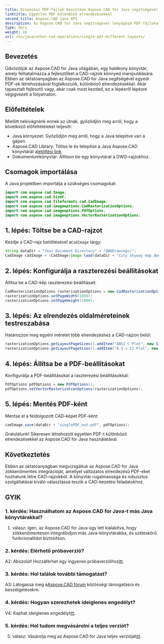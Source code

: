 ```yaml
---
title: Dinamikus PDF-fájlok készítése Aspose.CAD for Java segítségével
linktitle: Egyetlen PDF különböző elrendezésekkel
second_title: Aspose.CAD Java API
description: Az Aspose.CAD for Java segítségével lenyűgöző PDF-fájlokat hozhat létre változatos elrendezésekkel CAD-rajzokból. Egyszerű integráció és hatékony szolgáltatások a Java fejlesztők számára.
type: docs
weight: 16
url: /hu/java/other-cad-operations/single-pdf-different-layouts/
---
```

## Bevezetés

Üdvözöljük az Aspose.CAD for Java világában, egy hatékony könyvtár, amely felhatalmazza a fejlesztőket a CAD-rajzok könnyed manipulálására. Ebben az oktatóanyagban az Aspose.CAD for Java segítségével egyedi PDF-ek létrehozásával foglalkozunk, különböző elrendezésekkel. Akár tapasztalt fejlesztő vagy, akár csak most kezded, ez a lépésről lépésre végigvezeti a folyamaton.

## Előfeltételek

Mielőtt nekivágnánk ennek az útnak, győződjön meg arról, hogy a következő előfeltételeket teljesíti:
- Java környezet: Győződjön meg arról, hogy a Java telepítve van a gépen.
-  Aspose.CAD Library: Töltse le és telepítse a Java Aspose.CAD könyvtárát a[letöltési link](https://releases.aspose.com/cad/java/).
- Dokumentumkönyvtár: Állítson be egy könyvtárat a DWG-rajzokhoz.

## Csomagok importálása

A Java projektben importálja a szükséges csomagokat:

```java
import com.aspose.cad.Image;
import com.aspose.cad.SizeF;
import com.aspose.cad.fileformats.cad.CadImage;
import com.aspose.cad.imageoptions.CadRasterizationOptions;
import com.aspose.cad.imageoptions.PdfOptions;
import com.aspose.cad.imageoptions.VectorRasterizationOptions;
```

## 1. lépés: Töltse be a CAD-rajzot

 Kezdje a CAD-rajz betöltésével a`CadImage` tárgy:

```java
String dataDir = "Your Document Directory" + "DWGDrawings/";
CadImage cadImage = (CadImage)Image.load(dataDir + "City skyway map.dwg");
```

## 2. lépés: Konfigurálja a raszterezési beállításokat

Állítsa be a CAD-kép raszterezési beállításait:

```java
CadRasterizationOptions rasterizationOptions = new CadRasterizationOptions();
rasterizationOptions.setPageWidth(1000);
rasterizationOptions.setPageHeight(1000);
```

## 3. lépés: Az elrendezés oldalméreteinek testreszabása

Határozzon meg egyéni méretet több elrendezéshez a CAD-rajzon belül:

```java
rasterizationOptions.getLayoutPageSizes().addItem("ANSI C Plot", new SizeF(500, 1000));
rasterizationOptions.getLayoutPageSizes().addItem("8.5 x 11 Plot", new SizeF(1000, 100));
```

## 4. lépés: Állítsa be a PDF-beállításokat

Konfigurálja a PDF-beállításokat a raszterezési beállításokkal:

```java
PdfOptions pdfOptions = new PdfOptions();
pdfOptions.setVectorRasterizationOptions(rasterizationOptions);
```

## 5. lépés: Mentés PDF-ként

Mentse el a feldolgozott CAD-képet PDF-ként:

```java
cadImage.save(dataDir + "singlePDF_out.pdf", pdfOptions);
```

Gratulálunk! Sikeresen létrehozott egyetlen PDF-t különböző elrendezésekkel az Aspose.CAD for Java használatával.

## Következtetés

Ebben az oktatóanyagban megvizsgáltuk az Aspose.CAD for Java zökkenőmentes integrációját, amellyel változatos elrendezésű PDF-eket hozhatunk létre CAD-rajzokból. A könyvtár rugalmassága és robusztus szolgáltatásai kiváló választássá teszik a CAD-kezelési feladatokhoz.

## GYIK

### 1. kérdés: Használhatom az Aspose.CAD for Java-t más Java könyvtárakkal?

1. válasz: Igen, az Aspose.CAD for Java úgy lett kialakítva, hogy zökkenőmentesen integrálódjon más Java-könyvtárakba, és széleskörű funkcionalitást biztosítson.

### 2. kérdés: Elérhető próbaverzió?

 A2: Abszolút! Hozzáférhet egy ingyenes próbaverzióhoz[itt](https://releases.aspose.com/).

### 3. kérdés: Hol találok további támogatást?

 A3: Látogassa meg a[Aspose.CAD fórum](https://forum.aspose.com/c/cad/19) közösségi támogatásra és beszélgetésekre.

### 4. kérdés: Hogyan szerezhetek ideiglenes engedélyt?

 V4: Kaphat ideiglenes engedélyt[itt](https://purchase.aspose.com/temporary-license/).

### 5. kérdés: Hol tudom megvásárolni a teljes verziót?

5. válasz: Vásárolja meg az Aspose.CAD for Java teljes verzióját[itt](https://purchase.aspose.com/buy).